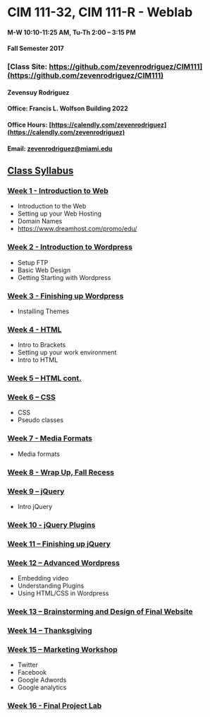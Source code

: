# CIM 111-32, CIM 111-R - Weblab

#### M-W 10:10-11:25 AM, Tu-Th 2:00 – 3:15 PM

#### Fall Semester 2017

### [Class Site: https://github.com/zevenrodriguez/CIM111](https://github.com/zevenrodriguez/CIM111)


#### Zevensuy Rodriguez

#### Office: Francis L. Wolfson Building 2022

#### Office Hours: [https://calendly.com/zevenrodriguez](https://calendly.com/zevenrodriguez)

#### Email: zevenrodriguez@miami.edu


## [Class Syllabus](https://github.com/zevenrodriguez/CIM111/blob/master/CIM111-General-Weblab.pdf)


### [Week 1 - Introduction to Web](https://github.com/zevenrodriguez/CIM111/tree/master/week1)
* Introduction to the Web
* Setting up your Web Hosting
* Domain Names
 * https://www.dreamhost.com/promo/edu/

### [Week 2 - Introduction to Wordpress]()
* Setup FTP
* Basic Web Design
* Getting Starting with Wordpress

### [Week 3 - Finishing up Wordpress]()
* Installing Themes

### [Week 4 - HTML]()
* Intro to Brackets
* Setting up your work environment
* Intro to HTML

### [Week 5 – HTML cont.]()

### [Week 6 – CSS]()
* CSS
* Pseudo classes

### [Week 7 - Media Formats]()
* Media formats

### [Week 8 - Wrap Up, Fall Recess]()

### [Week 9 – jQuery]()
* Intro jQuery

### [Week 10 - jQuery Plugins]()

### [Week 11 – Finishing up jQuery]()

### [Week 12 – Advanced Wordpress]()
* Embedding video
* Understanding Plugins
* Using HTML/CSS in Wordpress

### [Week 13 – Brainstorming and Design of Final Website]()

### [Week 14 – Thanksgiving]()

### [Week 15 – Marketing Workshop]()
* Twitter
* Facebook
* Google Adwords
* Google analytics

### [Week 16 - Final Project Lab]()
